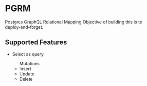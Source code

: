 # PGRM
Postgres GraphQL Relational Mapping
Objective of building this is to deploy-and-forget.

## Supported Features
<ul>
  <li>Select as query</li>
    <ul>Mutations
      <li>Insert</li>
      <li>Update</li>
      <li>Delete</li>
    </ul>
</ul>
